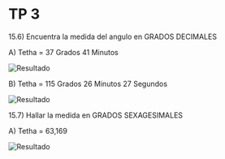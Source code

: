 # TP 3

15.6) Encuentra la medida del angulo en GRADOS DECIMALES

A) Tetha = 37 Grados 41 Minutos

![Resultado](https://i.imgur.com/tfHK4ky.png)

B) Tetha = 115 Grados 26 Minutos 27 Segundos

![Resultado](https://i.imgur.com/K8koj8V.png)

15.7) Hallar la medida en GRADOS SEXAGESIMALES

A) Tetha = 63,169

![Resultado](https://i.imgur.com/jWjZFgu.png)
